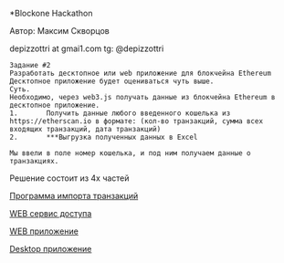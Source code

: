 *Blockone Hackathon

Автор: Максим Скворцов 

depizzottri at gmai1.com
tg: @depizzottri
```
Задание #2
Разработать десктопное или web приложение для блокчейна Ethereum
Десктопное приложение будет оцениваться чуть выше.
Суть.
Необходимо, через web3.js получать данные из блокчейна Ethereum в десктопное приложение.
1.       Получить данные любого введенного кошелька из https://etherscan.io в формате: (кол-во транзакций, сумма всех входящих транзакций, дата транзакций)
2.       ***Выгрузка полученных данных в Excel  
 
Мы ввели в поле номер кошелька, и под ним получаем данные о транзакциях.
```



Решение состоит из 4х частей

[Программа импорта транзакций](BlockoneImporter/README.md)

[WEB сервис доступа](BlockoneBackend/README.md)

[WEB приложение](BlockoneWeb/README.md)

[Desktop приложение](BlockoneDesktop/README.md)